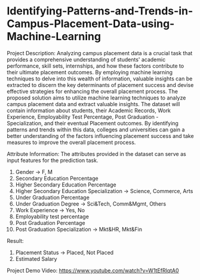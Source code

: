 # Identifying-Patterns-and-Trends-in-Campus-Placement-Data-using-Machine-Learning
Project Description:
Analyzing campus placement data is a crucial task that provides a comprehensive understanding of students' academic performance, skill sets, internships, and how these factors contribute to their ultimate placement outcomes. By employing machine learning techniques to delve into this wealth of information, valuable insights can be extracted to discern the key determinants of placement success and devise effective strategies for enhancing the overall placement process. 
The proposed solution aims to utilize machine learning techniques to analyze campus placement data and extract valuable insights. The dataset will contain information about students, their Academic Records, Work Experience, Employability Test Percentage, Post Graduation - Specialization, and their eventual Placement outcomes. By identifying patterns and trends within this data, colleges and universities can gain a better understanding of the factors influencing placement success and take measures to improve the overall placement process.

Attribute Information:
The attributes provided in the dataset can serve as input features for the prediction task. 
1.	Gender -> F, M
2.	Secondary Education Percentage
3.	Higher Secondary Education Percentage
4.	Higher Secondary Education Specialization -> Science, Commerce, Arts
5.	Under Graduation Percentage
6.	Under Graduation Degree -> Sci&Tech, Comm&Mgmt, Others
7.	Work Experience -> Yes, No
8.	Employability test percentage
9.	Post Graduation Percentage
10.	Post Graduation Specialization -> Mkt&HR, Mkt&Fin

Result:
1.	Placement Status -> Placed, Not Placed
2.	Estimated Salary

Project Demo Video: https://www.youtube.com/watch?v=W1tEfRlqtA0
